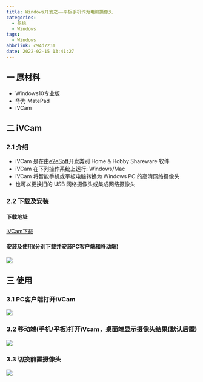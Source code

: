 ```yaml
---
title: Windows开发之——平板手机作为电脑摄像头
categories:
  - 系统
  - Windows
tags:
  - Windows
abbrlink: c94d7231
date: 2022-02-15 13:41:27
---
```

## 一 原材料

* Windows10专业版
* 华为 MatePad
* iVCam

<!--more-->

## 二 iVCam

### 2.1 介绍

* iVCam 是在由[e2eSoft](https://www.updatestar.com/publisher/e2esoft-1396)开发类别 Home & Hobby Shareware 软件
* iVCam 在下列操作系统上运行: Windows/Mac
* iVCam 将智能手机或平板电脑转换为 Windows PC 的高清网络摄像头
* 也可以更换旧的 USB 网络摄像头或集成网络摄像头

### 2.2 下载及安装

#### 下载地址

[iVCam下载](https://www.e2esoft.com/ivcam/#google_vignette)

#### 安装及使用(分别下载并安装PC客户端和移动端)

![][1]

## 三 使用

### 3.1 PC客户端打开iVCam
![][2]

### 3.2 移动端(手机/平板)打开iVcam，桌面端显示摄像头结果(默认后置)
![][3]

### 3.3 切换前置摄像头
![][4]




[1]:https://fastly.jsdelivr.net/gh/PGzxc/CDN@master/blog-windows/windows-icam-softdownload-file.png
[2]:https://fastly.jsdelivr.net/gh/PGzxc/CDN@master/blog-windows/windows-ivcam-desktop-open.png
[3]:https://fastly.jsdelivr.net/gh/PGzxc/CDN@master/blog-windows/windows-ivcam-desktop-connect-view.png
[4]:https://fastly.jsdelivr.net/gh/PGzxc/CDN@master/blog-windows/windows-ivcam-camera-switch.png